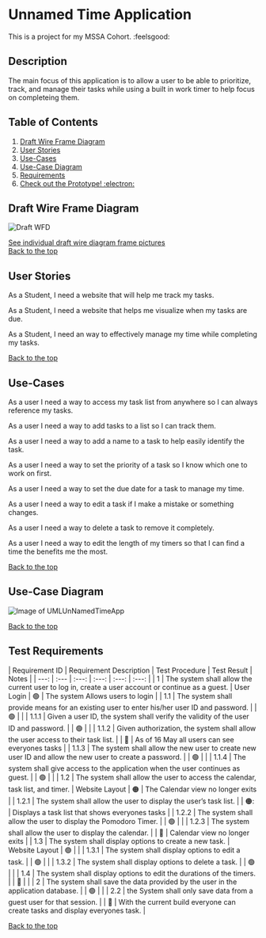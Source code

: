 # Unnamed Time Application
This is a project for my MSSA Cohort. :feelsgood:

## Description
The main focus of this application is to allow a user to be able to prioritize, track, and manage their tasks while using a built in work timer to help focus on completeing them.

## Table of Contents
1. [Draft Wire Frame Diagram](https://github.com/jonathan-f-gomez/unnamed-time-application#draft-wire-frame-diagram)
1. [User Stories](https://github.com/jonathan-f-gomez/unnamed-time-application#user-stories)
1. [Use-Cases](https://github.com/jonathan-f-gomez/unnamed-time-application#use-cases)
1. [Use-Case Diagram](https://github.com/jonathan-f-gomez/unnamed-time-application#use-case-diagram)
1. [Requirements](https://github.com/jonathan-f-gomez/unnamed-time-application#test-requirements)
1. [Check out the Prototype!  :electron:](https://github.com/jonathan-f-gomez/unnamed-time-application/blob/main/Prototype/README.MD#prototype-for-the-uta)<br />




## Draft Wire Frame Diagram
![Draft WFD](https://github.com/jonathan-f-gomez/unnamed-time-application/blob/main/Requirements/Wire-Frame-Diagram/UTAFull.jpg)


[See individual draft wire diagram frame pictures](https://github.com/jonathan-f-gomez/unnamed-time-application/blob/main/Requirements/Wire-Frame-Diagram)<br />
[Back to the top](https://github.com/jonathan-f-gomez/unnamed-time-application#unnamed-time-application)


## User Stories
As a Student, I need a website that will help me track my tasks.

As a Student, I need a website that helps me visualize when my tasks are due.

As a Student, I need an way to effectively manage my time while completing my tasks.

[Back to the top](https://github.com/jonathan-f-gomez/unnamed-time-application#unnamed-time-application)

## Use-Cases

As a user I need a way to access my task list from anywhere so I can always reference my tasks.

As a user I need a way to add tasks to a list so I can track them.

As a user I need a way to add a name to a task to help easily identify the task.

As a user I need a way to set the priority of a task so I know which one to work on first.

As a user I need a way to set the due date for a task to manage my time.

As a user I need a way to edit a task if I make a mistake or something changes.

As a user I need a way to delete a task to remove it completely.

As a user I need a way to edit the length of my timers so that I can find a time the benefits me the most.

[Back to the top](https://github.com/jonathan-f-gomez/unnamed-time-application#unnamed-time-application)

## Use-Case Diagram
![Image of UMLUnNamedTimeApp](https://github.com/jonathan-f-gomez/unnamed-time-application/blob/main/Requirements/UMLUnNamedTimeApp.jpg)

[Back to the top](https://github.com/jonathan-f-gomez/unnamed-time-application#unnamed-time-application)

## Test Requirements

| Requirement ID | Requirement Description | Test Procedure | Test Result | Notes |
| ---: | :--- | :---: | :---: | :---: | :---: |
| 1 | The system shall allow the current user to log in, create a user account or continue as a guest.	| User Login | :green_circle: | The system Allows users to login |
| 1.1 | The system shall provide means for an existing user to enter his/her user ID and password.	|  | :green_circle: |  |
| 1.1.1 | Given a user ID, the system shall verify the validity of the user ID and password. |  | :green_circle: |  |
| 1.1.2 | Given authorization, the system shall allow the user access to their task list.	|  | :red_circle: | As of 16 May all users can see everyones tasks |
| 1.1.3 | The system shall allow the new user to create new user ID and allow the new user to create a password. |  | :green_circle: |  |
| 1.1.4 | The system shall give access to the application when the user continues as guest.	|  | :green_circle: |  |
| 1.2 | The system shall allow the user to access the calendar, task list, and timer.	| Website Layout | :orange_circle: | The Calendar view no longer exits |
| 1.2.1 | The system shall allow the user to display the user’s task list.	|  | :orange_circle:: | Displays a task list that shows everyones tasks |
| 1.2.2 | The system shall allow the user to display the Pomodoro Timer. |  | :green_circle: |  |
| 1.2.3 | The system shall allow the user to display the calendar.	|  | :red_circle: | Calendar view no longer exits |
| 1.3 | The system shall display options to create a new task.	| Website Layout | :green_circle: |  |
| 1.3.1 | The system shall display options to edit a task.		|  | :green_circle: |  |
| 1.3.2 | The system shall display options to delete a task.	|  | :green_circle: |  |
| 1.4 | The system shall display options to edit the durations of the timers.	|  | :red_circle: |  |
| 2 | The system shall save the data provided by the user in the application database.	|  | :green_circle: |  |
| 2.2 | the System shall only save data from a guest user for that session.	|  | :red_circle: | With the current build everyone can create tasks and display everyones task. |

[Back to the top](https://github.com/jonathan-f-gomez/unnamed-time-application#unnamed-time-application)


